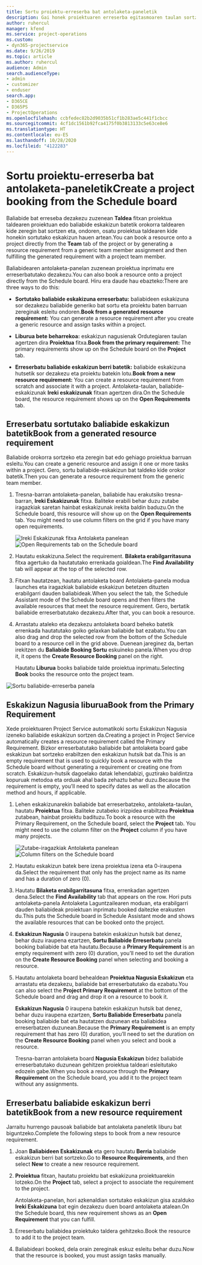 ```yaml
---
title: Sortu proiektu-erreserba bat antolaketa-paneletik
description: Gai honek proiektuaren erreserba egitasmoaren taulan sortzen den informazioa eskaintzen du.
author: ruhercul
manager: kfend
ms.service: project-operations
ms.custom:
- dyn365-projectservice
ms.date: 9/26/2019
ms.topic: article
ms.author: ruhercul
audience: Admin
search.audienceType:
- admin
- customizer
- enduser
search.app:
- D365CE
- D365PS
- ProjectOperations
ms.openlocfilehash: ccbfedec82b2d9035b51cf1b283ae5c441f1cbcc
ms.sourcegitcommit: 4cf1dc1561b92fca4175f0b3813133c5e63ce8e6
ms.translationtype: HT
ms.contentlocale: eu-ES
ms.lasthandoff: 10/28/2020
ms.locfileid: "4122283"
---
```

# <a name="create-a-project-booking-from-the-schedule-board"></a><span data-ttu-id="d531d-103">Sortu proiektu-erreserba bat antolaketa-paneletik</span><span class="sxs-lookup"><span data-stu-id="d531d-103">Create a project booking from the Schedule board</span></span>

<span data-ttu-id="d531d-104">Baliabide bat erreseba dezakezu zuzenean **Taldea** fitxan proiektua taldearen proiektuan edo baliabide eskakizun batetik orokorra taldearen kide zeregin bat sortzen eta, ondoren, osatu proiektua taldearen kide honekin sortutako eskakizun hauen artean.</span><span class="sxs-lookup"><span data-stu-id="d531d-104">You can book a resource onto a project directly from the **Team** tab of the project or by generating a resource requirement from a generic team member assignment and then fulfilling the generated requirement with a project team member.</span></span>

<span data-ttu-id="d531d-105">Baliabidearen antolaketa-panelan zuzenean proiektua inprimatu ere erreserbatutako dezakezu.</span><span class="sxs-lookup"><span data-stu-id="d531d-105">You can also book a resource onto a project directly from the Schedule board.</span></span> <span data-ttu-id="d531d-106">Hiru era daude hau ebazteko:</span><span class="sxs-lookup"><span data-stu-id="d531d-106">There are three ways to do this:</span></span>

- <span data-ttu-id="d531d-107">**Sortutako baliabide eskakizuna erreserbatu:** baliabideen eskakizuna sor dezakezu baliabide generiko bat sortu eta proiektu baten barruan zereginak esleitu ondoren.</span><span class="sxs-lookup"><span data-stu-id="d531d-107">**Book from a generated resource requirement:** You can generate a resource requirement after you create a generic resource and assign tasks within a project.</span></span>

- <span data-ttu-id="d531d-108">**Liburua bete beharrekoa:** eskakizun nagusienak Ordutegiaren taulan agertzen dira **Proiektua** fitxa.</span><span class="sxs-lookup"><span data-stu-id="d531d-108">**Book from the primary requirement:** The primary requirements show up on the Schedule board on the **Project** tab.</span></span> 

- <span data-ttu-id="d531d-109">**Erreserbatu baliabide eskakizun berri batetik:** baliabide eskakizuna hutsetik sor dezakezu eta proiektu batekin lotu.</span><span class="sxs-lookup"><span data-stu-id="d531d-109">**Book from a new resource requirement:** You can create a resource requirement from scratch and associate it with a project.</span></span> <span data-ttu-id="d531d-110">Antolaketa-taulan, baliabide-eskakizunak **Ireki eskakizunak** fitxan agertzen dira.</span><span class="sxs-lookup"><span data-stu-id="d531d-110">On the Schedule board, the resource requirement shows up on the **Open Requirements** tab.</span></span>

## <a name="book-from-a-generated-resource-requirement"></a><span data-ttu-id="d531d-111">Erreserbatu sortutako baliabide eskakizun batetik</span><span class="sxs-lookup"><span data-stu-id="d531d-111">Book from a generated resource requirement</span></span>

<span data-ttu-id="d531d-112">Baliabide orokorra sortzeko eta zeregin bat edo gehiago proiektua barruan esleitu.</span><span class="sxs-lookup"><span data-stu-id="d531d-112">You can create a generic resource and assign it one or more tasks within a project.</span></span> <span data-ttu-id="d531d-113">Gero, sortu baliabide-eskakizun bat taldeko kide orokor batetik.</span><span class="sxs-lookup"><span data-stu-id="d531d-113">Then you can generate a resource requirement from the generic team member.</span></span> 

1.  <span data-ttu-id="d531d-114">Tresna-barran antolaketa-panelan, baliabide hau erakutsiko tresna-barran, **Ireki Eskakizunak** fitxa. Baliteke erabili behar duzu zutabe iragazkiak saretan hainbat eskakizunak irekita baldin baduzu.</span><span class="sxs-lookup"><span data-stu-id="d531d-114">On the Schedule board, this resource will show up on the **Open Requirements** tab. You might need to use column filters on the grid if you have many open requirements.</span></span> 

    <span data-ttu-id="d531d-115">![Ireki Eskakizunak fitxa Antolaketa panelean](media/FAQ-Project-Booking-Schedule-Board-1.png "Taula bookings eta esleipenetan Eginbideei")</span><span class="sxs-lookup"><span data-stu-id="d531d-115">![Open Requirements tab on the Schedule board](media/FAQ-Project-Booking-Schedule-Board-1.png "Screenshot of bookings and assignments table")</span></span>

2. <span data-ttu-id="d531d-116">Hautatu eskakizuna.</span><span class="sxs-lookup"><span data-stu-id="d531d-116">Select the requirement.</span></span> <span data-ttu-id="d531d-117">**Bilaketa erabilgarritasuna** fitxa agertuko da hautatutako errenkada goialdean.</span><span class="sxs-lookup"><span data-stu-id="d531d-117">The **Find Availability** tab will appear at the top of the selected row.</span></span>
 
3. <span data-ttu-id="d531d-118">Fitxan hautatzean, hautatu antolaketa board Antolaketa-panela modua launches eta iragazkiak baliabide eskakizun betetzen dituzten erabilgarri dauden baliabideak.</span><span class="sxs-lookup"><span data-stu-id="d531d-118">When you select the tab, the Schedule Assistant mode of the Schedule board opens and then filters the available resources that meet the resource requirement.</span></span> <span data-ttu-id="d531d-119">Gero, bertatik baliabide erreserbatutako dezakezu.</span><span class="sxs-lookup"><span data-stu-id="d531d-119">After that, you can book a resource.</span></span>

4. <span data-ttu-id="d531d-120">Arrastatu ataleko eta dezakezu antolaketa board beheko batetik errenkada hautatutako goiko gelaxkan baliabide bat ezabatu.</span><span class="sxs-lookup"><span data-stu-id="d531d-120">You can also drag and drop the selected row from the bottom of the Schedule board to a resource cell in the grid above.</span></span> <span data-ttu-id="d531d-121">Duenean jareginez da, bertan irekitzen du **Baliabide Booking Sortu** eskuineko panela.</span><span class="sxs-lookup"><span data-stu-id="d531d-121">When you drop it, it opens the **Create Resource Booking** panel on the right.</span></span>

    <span data-ttu-id="d531d-122">Hautatu **Liburua** books baliabide talde proiektua inprimatu.</span><span class="sxs-lookup"><span data-stu-id="d531d-122">Selecting **Book** books the resource onto the project team.</span></span>

![Sortu baliabide-erreserba panela](media/FAQ-Project-Booking-Schedule-Board-6.png "")
 

## <a name="book-from-the-primary-requirement"></a><span data-ttu-id="d531d-124">Eskakizun Nagusia liburua</span><span class="sxs-lookup"><span data-stu-id="d531d-124">Book from the Primary Requirement</span></span>

<span data-ttu-id="d531d-125">Xede proiektuaren Project Service automatikoki sortu Eskakizun Nagusia izeneko baliabide eskakizun sortzen da.</span><span class="sxs-lookup"><span data-stu-id="d531d-125">Creating a project in Project Service automatically creates a resource requirement called the Primary Requirement.</span></span> <span data-ttu-id="d531d-126">Bizkor erreserbatutako baliabide bat antolaketa board gabe eskakizun bat sortzeko erabiltzen den eskakizun hutsik bat da.</span><span class="sxs-lookup"><span data-stu-id="d531d-126">This is an empty requirement that is used to quickly book a resource with the Schedule board without generating a requirement or creating one from scratch.</span></span> <span data-ttu-id="d531d-127">Eskakizun-hutsik dagoelako datak lehendabizi, guztirako baldintza kopuruak metodoa eta orduak ahal bada zehaztu behar duzu.</span><span class="sxs-lookup"><span data-stu-id="d531d-127">Because the requirement is empty, you’ll need to specify dates as well as the allocation method and hours, if applicable.</span></span> 

1. <span data-ttu-id="d531d-128">Lehen eskakizunarekin baliabide bat erreserbatzeko, antolaketa-taulan, hautatu **Proiektua** fitxa. Baliteke zutabeko irizpidea erabiltzea **Proiektua** zutabean, hainbat proiektu badituzu.</span><span class="sxs-lookup"><span data-stu-id="d531d-128">To book a resource with the Primary Requirement, on the Schedule board, select the **Project** tab. You might need to use the column filter on the **Project** column if you have many projects.</span></span>

   <span data-ttu-id="d531d-129">![Zutabe-iragazkiak Antolaketa panelean](media/FAQ-Project-Booking-Schedule-Board-2.png "Taula bookings eta esleipenetan Eginbideei")</span><span class="sxs-lookup"><span data-stu-id="d531d-129">![Column filters on the Schedule board](media/FAQ-Project-Booking-Schedule-Board-2.png "Screenshot of bookings and assignments table")</span></span>

2. <span data-ttu-id="d531d-130">Hautatu eskakizun batek bere izena proiektua izena eta 0-iraupena da.</span><span class="sxs-lookup"><span data-stu-id="d531d-130">Select the requirement that only has the project name as its name and has a duration of zero (0).</span></span>

3. <span data-ttu-id="d531d-131">Hautatu **Bilaketa erabilgarritasuna** fitxa, errenkadan agertzen dena.</span><span class="sxs-lookup"><span data-stu-id="d531d-131">Select the **Find Availability** tab that appears on the row.</span></span> <span data-ttu-id="d531d-132">Hori puts antolaketa-panela Antolaketa Laguntzailearen moduan, eta erabilgarri dauden baliabideak proiektuan inprimatu booked daitezke erakusten du.</span><span class="sxs-lookup"><span data-stu-id="d531d-132">This puts the Schedule board in Schedule Assistant mode and shows the available resources that can be booked onto the project.</span></span>

4. <span data-ttu-id="d531d-133">**Eskakizun Nagusia** 0 iraupena batekin eskakizun hutsik bat denez, behar duzu iraupena ezartzen, **Sortu Baliabide Erreserbatu** panela booking baliabide bat eta hautatu.</span><span class="sxs-lookup"><span data-stu-id="d531d-133">Because a **Primary Requirement** is an empty requirement with zero (0) duration, you’ll need to set the duration on the **Create Resource Booking** panel when selecting and booking a resource.</span></span>

5. <span data-ttu-id="d531d-134">Hautatu antolaketa board behealdean **Proiektua Nagusia Eskakizun** eta arrastatu eta dezakezu, baliabide bat erreserbatutako da ezabatu.</span><span class="sxs-lookup"><span data-stu-id="d531d-134">You can also select the **Project Primary Requirement** at the bottom of the Schedule board and drag and drop it on a resource to book it.</span></span>
 
    <span data-ttu-id="d531d-135">**Eskakizun Nagusia** 0 iraupena batekin eskakizun hutsik bat denez, behar duzu iraupena ezartzen, **Sortu Baliabide Erreserbatu** panela booking baliabide bat eta hautatzen duzunean eta baliabidea erreserbatzen duzunean.</span><span class="sxs-lookup"><span data-stu-id="d531d-135">Because the **Primary Requirement** is an empty requirement that has zero (0) duration, you’ll need to set the duration on the **Create Resource Booking** panel when you select and book a resource.</span></span>
 
    <span data-ttu-id="d531d-136">Tresna-barran antolaketa board **Nagusia Eskakizun** bidez baliabide erreserbatutako duzunean gehitzen proiektua taldeari esleitutako edozein gabe.</span><span class="sxs-lookup"><span data-stu-id="d531d-136">When you book a resource through the **Primary Requirement** on the Schedule board, you add it to the project team without any assignments.</span></span>
 
## <a name="book-from-a-new-resource-requirement"></a><span data-ttu-id="d531d-137">Erreserbatu baliabide eskakizun berri batetik</span><span class="sxs-lookup"><span data-stu-id="d531d-137">Book from a new resource requirement</span></span>
<span data-ttu-id="d531d-138">Jarraitu hurrengo pausoak baliabide bat antolaketa paneletik liburu bat biguntzeko.</span><span class="sxs-lookup"><span data-stu-id="d531d-138">Complete the following steps to book from a new resource requirement.</span></span> 

1. <span data-ttu-id="d531d-139">Joan **Baliabideen Eskakizunak** eta gero hautatu **Berria** baliabide eskakizun berri bat sortzeko.</span><span class="sxs-lookup"><span data-stu-id="d531d-139">Go to **Resource Requirements**, and then select **New** to create a new resource requirement.</span></span>

2. <span data-ttu-id="d531d-140">**Proiektua** fitxan, hautatu proiektu bat eskakizuna proiektuarekin lotzeko.</span><span class="sxs-lookup"><span data-stu-id="d531d-140">On the **Project** tab, select a project to associate the requirement to the project.</span></span>
 
    <span data-ttu-id="d531d-141">Antolaketa-panelan, hori azkenaldian sortutako eskakizun gisa azalduko **Ireki Eskakizuna** bat egin dezakezu duen board antolaketa atalean.</span><span class="sxs-lookup"><span data-stu-id="d531d-141">On the Schedule board, this new requirement shows as an **Open Requirement** that you can fulfill.</span></span>

3. <span data-ttu-id="d531d-142">Erreserbatu baliabidea proiektuko taldera gehitzeko.</span><span class="sxs-lookup"><span data-stu-id="d531d-142">Book the resource to add it to the project team.</span></span>

4. <span data-ttu-id="d531d-143">Baliabideari booked, dela orain zereginak eskuz esleitu behar duzu.</span><span class="sxs-lookup"><span data-stu-id="d531d-143">Now that the resource is booked, you must assign tasks manually.</span></span>

